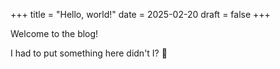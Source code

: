 +++
title = "Hello, world!"
date = 2025-02-20
draft = false
+++

Welcome to the blog!

<!-- more -->

I had to put something here didn't I? 🤣
